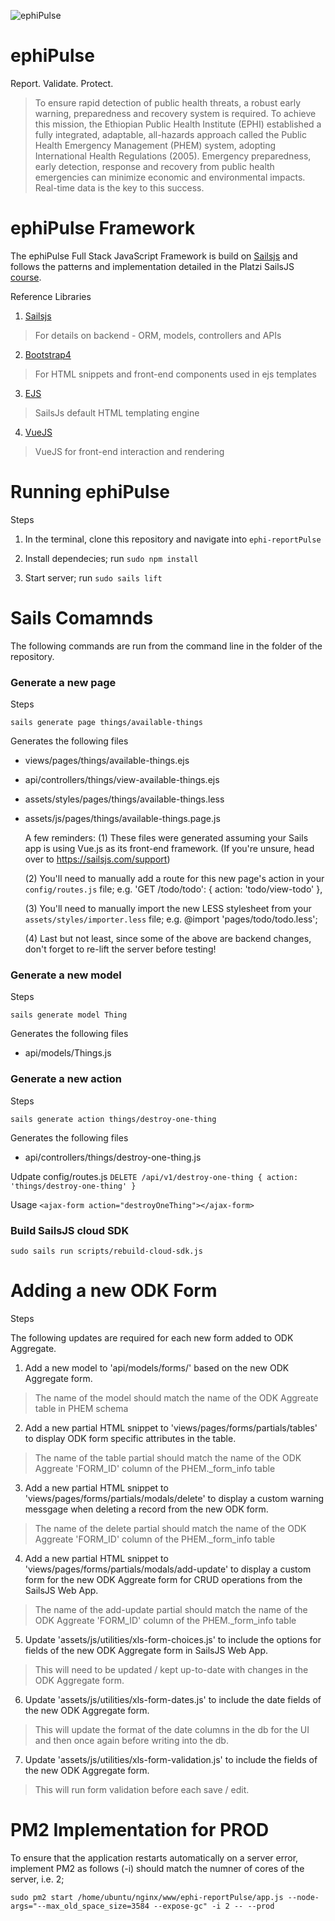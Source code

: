 ![ephiPulse](https://github.com/pfitzpaddy/ephi-reportPulse/blob/master/assets/images/ephiPulse_120px.png)
# ephiPulse
Report. Validate. Protect.
> To ensure rapid detection of public health threats, a robust early warning, preparedness and recovery system is required. To achieve this mission, the Ethiopian Public Health Institute (EPHI) established a fully integrated, adaptable, all-hazards approach called the Public Health Emergency Management (PHEM) system, adopting International Health Regulations (2005). Emergency preparedness, early detection, response and recovery from public health emergencies can minimize economic and environmental impacts. Real-time data is the key to this success.


# ephiPulse Framework

The ephiPulse Full Stack JavaScript Framework is build on [Sailsjs](https://sailsjs.com/) and follows the patterns and implementation detailed in the Platzi SailsJS [course](https://courses.platzi.com/courses/sails-js/).

Reference Libraries

1. [Sailsjs](https://sailsjs.com/)
> For details on backend - ORM, models, controllers and APIs

2. [Bootstrap4](https://getbootstrap.com/)
> For HTML snippets and front-end components used in ejs templates

3. [EJS](https://ejs.co/)
> SailsJs default HTML templating engine

4. [VueJS](https://vuejs.org/)
> VueJS for front-end interaction and rendering


# Running ephiPulse

Steps

1. In the terminal, clone this repository and navigate into ``ephi-reportPulse``

2. Install dependecies; run ``sudo npm install``

3. Start server; run ``sudo sails lift``

# Sails Comamnds

The following commands are run from the command line in the folder of the repository.

### Generate a new page

Steps

``sails generate page things/available-things``

Generates the following files
- views/pages/things/available-things.ejs
- api/controllers/things/view-available-things.ejs
- assets/styles/pages/things/available-things.less
- assets/js/pages/things/available-things.page.js

    A few reminders:
     (1)  These files were generated assuming your Sails app is using
          Vue.js as its front-end framework.  (If you're unsure,
          head over to https://sailsjs.com/support)

     (2)  You'll need to manually add a route for this new page's
          action in your `config/routes.js` file; e.g.
              'GET /todo/todo': { action: 'todo/view-todo' },

     (3)  You'll need to manually import the new LESS stylesheet
          from your `assets/styles/importer.less` file; e.g.
              @import 'pages/todo/todo.less';

     (4)  Last but not least, since some of the above are backend changes,
          don't forget to re-lift the server before testing!
          
### Generate a new model

Steps

``sails generate model Thing``

Generates the following files
- api/models/Things.js

### Generate a new action

Steps

``sails generate action things/destroy-one-thing``

Generates the following files
- api/controllers/things/destroy-one-thing.js

Udpate config/routes.js
``DELETE /api/v1/destroy-one-thing { action: 'things/destroy-one-thing' }``

Usage
``<ajax-form action="destroyOneThing"></ajax-form>``

### Build SailsJS cloud SDK
``sudo sails run scripts/rebuild-cloud-sdk.js``


# Adding a new ODK Form

Steps

The following updates are required for each new form added to ODK Aggregate.

1. Add a new model to 'api/models/forms/' based on the new ODK Aggregate form.
> The name of the model should match the name of the ODK Aggreate table in PHEM schema

2. Add a new partial HTML snippet to 'views/pages/forms/partials/tables' to display ODK form specific attributes in the table.
> The name of the table partial should match the name of the ODK Aggreate 'FORM_ID' column of the PHEM._form_info table

3. Add a new partial HTML snippet to 'views/pages/forms/partials/modals/delete' to display a custom warning messgage when deleting a record from the new ODK form.
> The name of the delete partial should match the name of the ODK Aggreate 'FORM_ID' column of the PHEM._form_info table

4. Add a new partial HTML snippet to 'views/pages/forms/partials/modals/add-update' to display a custom form for the new ODK Aggreate form for CRUD operations from the SailsJS Web App.
> The name of the add-update partial should match the name of the ODK Aggreate 'FORM_ID' column of the PHEM._form_info table

5. Update 'assets/js/utilities/xls-form-choices.js' to include the options for fields of the new ODK Aggregate form in SailsJS Web App.
> This will need to be updated / kept up-to-date with changes in the ODK Aggregate form.

6. Update 'assets/js/utilities/xls-form-dates.js' to include the date fields of the new ODK Aggregate form.
> This will update the format of the date columns in the db for the UI and then once again before writing into the db.

7. Update 'assets/js/utilities/xls-form-validation.js' to include the fields of the new ODK Aggregate form.
> This will run form validation before each save / edit.


# PM2 Implementation for PROD

To ensure that the application restarts automatically on a server error, implement PM2 as follows (-i) should match the numner of cores of the server, i.e. 2;

``sudo pm2 start /home/ubuntu/nginx/www/ephi-reportPulse/app.js --node-args="--max_old_space_size=3584 --expose-gc" -i 2 -- --prod``
